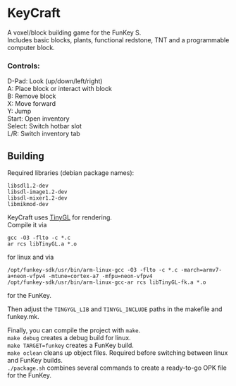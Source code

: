 # KeyCraft

A voxel/block building game for the FunKey S.  
Includes basic blocks, plants, functional redstone, TNT and a programmable computer block.

### Controls:
D-Pad: Look (up/down/left/right)  
A: Place block or interact with block  
B: Remove block  
X: Move forward  
Y: Jump  
Start: Open inventory  
Select: Switch hotbar slot  
L/R: Switch inventory tab

## Building

Required libraries (debian package names):
```
libsdl1.2-dev
libsdl-image1.2-dev
libsdl-mixer1.2-dev
libmikmod-dev
```

KeyCraft uses [TinyGL](https://github.com/C-Chads/tinygl) for rendering.  
Compile it via
```
gcc -O3 -flto -c *.c
ar rcs libTinyGL.a *.o
```
for linux and via
```
/opt/funkey-sdk/usr/bin/arm-linux-gcc -O3 -flto -c *.c -march=armv7-a+neon-vfpv4 -mtune=cortex-a7 -mfpu=neon-vfpv4
/opt/funkey-sdk/usr/bin/arm-linux-gcc-ar rcs libTinyGL-fk.a *.o
```
for the FunKey.

Then adjust the `TINGYGL_LIB` and `TINYGL_INCLUDE` paths in the makefile and funkey.mk.

Finally, you can compile the project with `make`.  
`make debug` creates a debug build for linux.  
`make TARGET=funkey` creates a FunKey build.  
`make oclean` cleans up object files. Required before switching between linux and FunKey builds.  
`./package.sh` combines several commands to create a ready-to-go OPK file for the FunKey.